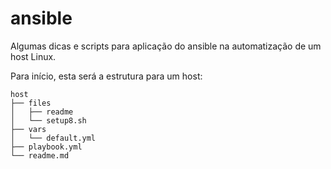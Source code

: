 # ansible

Algumas dicas e scripts para aplicação do ansible na automatização de um host Linux.

Para início, esta será a estrutura para um host:

```
host
├── files
│   ├── readme
│   └── setup8.sh
├── vars
│   └── default.yml
├── playbook.yml
└── readme.md
```
